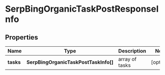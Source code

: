 # SerpBingOrganicTaskPostResponseInfo

## Properties

| Name | Type | Description | Notes |
|------------ | ------------- | ------------- | -------------|
**tasks** | **SerpBingOrganicTaskPostTaskInfo[]** | array of tasks |[optional]|